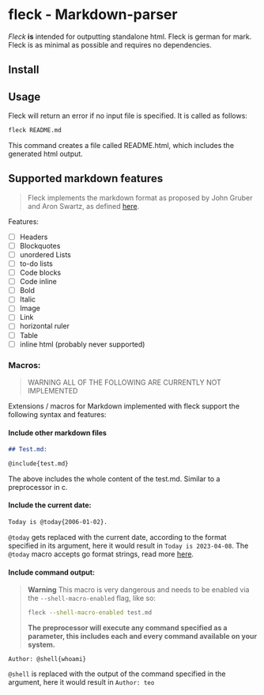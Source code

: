 # fleck - Markdown-parser

_Fleck_ **is** intended for outputting standalone html. Fleck is german for mark. Fleck is as minimal as possible and requires no dependencies.

## Install

## Usage

Fleck will return an error if no input file is specified. It is called as follows:

```bash
fleck README.md
```

This command creates a file called README.html, which includes the generated html output.

## Supported markdown features

> Fleck implements the markdown format as proposed by John Gruber and Aron Swartz, as defined [here](https://daringfireball.net/projects/markdown/syntax).

Features:

- [ ] Headers
- [ ] Blockquotes
- [ ] unordered Lists
- [ ] to-do lists
- [ ] Code blocks
- [ ] Code inline
- [ ] Bold
- [ ] Italic
- [ ] Image
- [ ] Link
- [ ] horizontal ruler
- [ ] Table
- [ ] inline html (probably never supported)

### Macros:

> WARNING
> ALL OF THE FOLLOWING ARE CURRENTLY NOT IMPLEMENTED

Extensions / macros for Markdown implemented with fleck support the following syntax and features:

#### Include other markdown files

```markdown
## Test.md:

@include{test.md}
```

The above includes the whole content of the test.md. Similar to a preprocessor in c.

#### Include the current date:

```markdown
Today is @today{2006-01-02}.
```

`@today` gets replaced with the current date, according to the format specified in its argument, here it would result in `Today is 2023-04-08`.
The `@today` macro accepts go format strings, read more [here](https://www.digitalocean.com/community/tutorials/how-to-use-dates-and-times-in-go).

#### Include command output:

> **Warning**
> This macro is very dangerous and needs to be enabled via the `--shell-macro-enabled` flag, like so:
>
> ```bash
> fleck --shell-macro-enabled test.md
> ```
>
> **The preprocessor will execute any command specified as a parameter, this includes each and every command available on your system.**

```
Author: @shell{whoami}
```

`@shell` is replaced with the output of the command specified in the argument, here it would result in `Author: teo`
